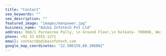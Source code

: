 ```yaml
---
title: "Contact"
seo_keywords: ""
seo_description: ""
featured_image: "images/manpower.jpg"
business_name: "Adiba Infotech Pvt Ltd"
address: 568/1 Parnasree Pally, \n Ground Floor,\n Kolkata- 700060, West Bengal
phone: +91 33 6555-1271
email: contact@adibainfotech.com
google_map_coordinates: "22.506159,88.306862"
---
```


